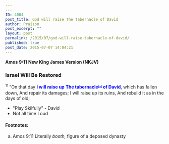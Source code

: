 ```yaml
---
---
ID: 4004
post_title: God will raise The tabernacle of David
author: Praison
post_excerpt: ""
layout: post
permalink: /2015/07/god-will-raise-tabernacle-of-david/
published: true
post_date: 2015-07-07 14:04:21
---
```

<strong>Amos 9:11</strong>
<strong> New King James Version (NKJV)</strong>
<h3><span id="en-NKJV-22507" class="text Amos-9-11">Israel Will Be Restored</span></h3>
<div class="poetry">
<p class="line"><span class="text Amos-9-11"><sup class="versenum">11 </sup>“On that day <strong><span style="color: #0000ff;">I will raise up</span></strong></span>
<span class="text Amos-9-11"><strong><span style="color: #0000ff;">The tabernacle<sup class="footnote" style="box-sizing: border-box; font-size: 0.625em; line-height: 22px; position: relative; vertical-align: top; top: 0px;" data-fn="#fen-NKJV-22507a" data-link="[&lt;a href=&quot;#fen-NKJV-22507a&quot; title=&quot;See footnote a&quot;&gt;a&lt;/a&gt;]">[a]</sup> of David</span></strong>, which has fallen down,</span>
<span class="text Amos-9-11">And repair its damages;</span>
<span class="text Amos-9-11">I will raise up its ruins,</span>
<span class="text Amos-9-11">And rebuild it as in the days of old;</span></p>

<ul>
	<li class="line">"Play Skilfully" - David</li>
	<li class="line">Not all time Loud</li>
</ul>
<h4>Footnotes:</h4>
<ol type="a">
	<li id="fen-NKJV-22507a">Amos 9:11 <span class="footnote-text">Literally <i>booth,</i> figure of a deposed dynasty</span></li>
</ol>
</div>